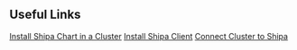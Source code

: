 ## Useful Links

[Install Shipa Chart in a Cluster](https://learn.shipa.io/docs/installing-shipa)
[Install Shipa Client](https://learn.shipa.io/docs/downloading-the-shipa-client)
[Connect Cluster to Shipa](https://learn.shipa.io/docs/connecting-clusters#cluster-configuration)
